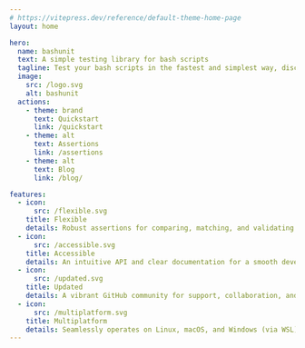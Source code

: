 ```yaml
---
# https://vitepress.dev/reference/default-theme-home-page
layout: home

hero:
  name: bashunit
  text: A simple testing library for bash scripts
  tagline: Test your bash scripts in the fastest and simplest way, discover the most modern bash testing library.
  image:
    src: /logo.svg
    alt: bashunit
  actions:
    - theme: brand
      text: Quickstart
      link: /quickstart
    - theme: alt
      text: Assertions
      link: /assertions
    - theme: alt
      text: Blog
      link: /blog/

features:
  - icon:
      src: /flexible.svg
    title: Flexible
    details: Robust assertions for comparing, matching, and validating results, ensuring thorough testing of your codebase.
  - icon:
      src: /accessible.svg
    title: Accessible
    details: An intuitive API and clear documentation for a smooth developer experience, reducing testing complexity.
  - icon:
      src: /updated.svg
    title: Updated
    details: A vibrant GitHub community for support, collaboration, and continuous library enhancement. Join forces with like-minded developers.
  - icon:
      src: /multiplatform.svg
    title: Multiplatform
    details: Seamlessly operates on Linux, macOS, and Windows (via WSL), facilitating a consistent testing environment across major platforms.
---
```


<ProductHuntBanner />

<script setup lang="ts">
import { onMounted } from 'vue';
import VanillaTilt from 'vanilla-tilt';
import ProductHuntBanner from "./ProductHuntBanner.vue";

onMounted(() => {
  const heroImage = document.querySelector('.VPHero .VPImage');

  VanillaTilt.init(heroImage, {
    'full-page-listening': true,
    reverse: true,
    gyroscope: false
  });
});
</script>
